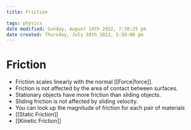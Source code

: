 ```yaml
---
title: Friction

tags: physics
date modified: Sunday, August 14th 2022, 7:38:25 pm
date created: Thursday, July 28th 2022, 5:59:06 pm
---
```


# Friction
- Friction scales linearly with the normal [[Force|force]].
- Friction is not affected by the area of contact between surfaces.
- Stationary objects have more friction than sliding objects.
- Sliding friction is not affected by sliding velocity.
- You can look up the magnitude of friction for each pair of materials
- [[Static Friction]]
- [[Kinetic Friction]]

